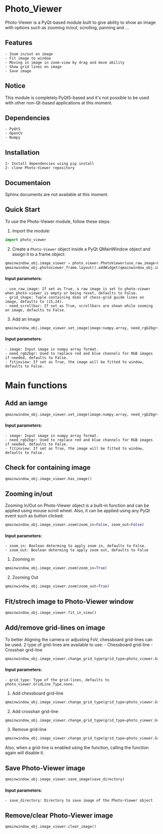 # Photo_Viewer

Photo-Viewer is a PyQt-based module built to give ability to show an image with options such as zooming in/out, scrolling, panning and ...

## Features
    - Zoom in/out on image
    - Fit image to window
    - Moving in image in zoom-view by drag and move ability
    - Show grid lines on image
    - Save image

## Notice
This module is completely PyQt5-based and it's not possible to be used with other non-Qt-based applications at this moment.

## Dependencies
    - PyQt5
    - OpenCV
    - Numpy

## Installation
    1- Install dependencies using pip install
    2- clone Photo-Viewer repository

## Documentaion
Sphinx documents are not available at this moment.

## Quick Start
To use the Photo-Viewer module, follow these steps:

1. Import the module: 
``` python
import photo_viewer
```

2. Create a `Photo-Viewer` object inside a PyQt QMainWindow object and assign it to a frame object:
``` python
qmainwindow_obj.image_viewer = photo_viewer.PhotoViewer(use_raw_image=False, grid_shape=(15,24), need_scrollbar=False)
qmainwindow_obj.photoviewer_frame.layout().addWidget(qmainwindow_obj.image_viewer)
```
#### Input parameters:
    - use_raw_image: If set as True, a raw image is set to photo-viewer when photo-viewer is empty or being reset, defaults to False.
    - grid_shape: Tuple containing dims of chess-grid guide lines on image, defaults to (15,24).
    - need_scrollbar: If set as True, scrollbars are shown while zooming on image, defaults to False.

3. Add an Image
``` python
qmainwindow_obj.image_viewer.set_image(image:numpy.array, need_rgb2bgr=True, fitinview=True)
```
#### Input parameters:
    - image: Input image in numpy array format.
    - need_rgb2bgr: Used to replace red and blue channels for RGB images if needed, defaults to False.
    - fitinview: If set as True, the image will be fitted to window, defaults to False.

# Main functions

## Add an iamge
``` python
qmainwindow_obj.image_viewer.set_image(image:numpy.array, need_rgb2bgr=True, fitinview=True)
```
#### Input parameters:
    - image: Input image in numpy array format.
    - need_rgb2bgr: Used to replace red and blue channels for RGB images if needed, defaults to False.
    - fitinview: If set as True, the image will be fitted to window, defaults to False.


## Check for containing image
``` python
qmainwindow_obj.image_viewer.has_image()
```

## Zooming in/out
Zooming In/Out on Photo-Viewer object is a built-in function and can be applied using mouse scroll wheel.
Also, it can be applied using any PyQt event such as button clicked:

```python
qmainwindow_obj.image_viewer.zoom(zoom_in=False, zoom_out=False)
```
#### Input parameters:
    - zoom_in: Boolean determing to apply zoom in, defaults to False.
    - zoom_out: Boolean determing to apply zoom out, defaults to False

1. Zooming in
```python
qmainwindow_obj.image_viewer.zoom(zoom_in=True)
```

2. Zooming Out
```python
qmainwindow_obj.image_viewer.zoom(zoom_out=True)
```

## Fit/strech image to Photo-Viewer window
```python
qmainwindow_obj.image_viewer.fit_in_view()
```

## Add/remove grid-lines on image
To better Aligning the camera or adjusting FoV, chessboard grid-lines can be used.
2 type of grid-lines are available to use:
    - Chessboard grid-line
    - Crosshair grid-line

```python
qmainwindow_obj.image_viewer.change_grid_type(grid_type=photo_viewer.GridLine_Type.none)
```
#### Input parameters:
    - grid_type: Type of the grid-lines, defaults to photo_viewer.GridLine_Type.none.

1. Add chessboard grid-line
```python
qmainwindow_obj.image_viewer.change_grid_type(grid_type=photo_viewer.GridLine_Type.gridline)
```

2. Add crosshair grid-line
```python
qmainwindow_obj.image_viewer.change_grid_type(grid_type=photo_viewer.GridLine_Type.crosshair)
```

3. Remove grid-line
```python
qmainwindow_obj.image_viewer.change_grid_type(grid_type=photo_viewer.GridLine_Type.none)
```

Also, when a grid-line is enabled using the function, calling the function again will disable it.

## Save Photo-Viewer image
```python
qmainwindow_obj.image_viewer.save_image(save_directory)
```
#### Input parameters:
    - save_directory: Directory to save image of the Photo-Viewer object

## Remove/clear Photo-Viewer image
```python
qmainwindow_obj.image_viewer.clear_image()
```

















